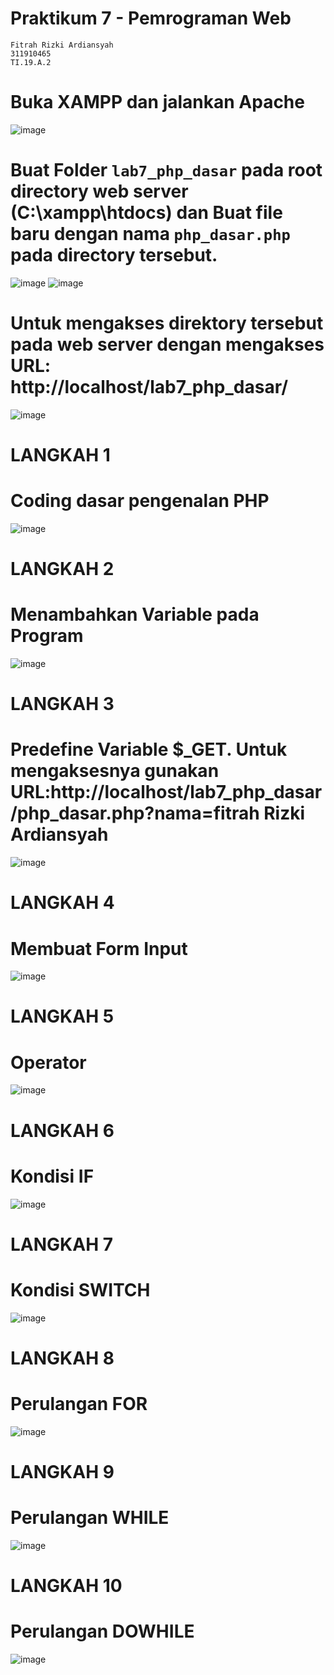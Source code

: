 # Praktikum 7 - Pemrograman Web
```
Fitrah Rizki Ardiansyah
311910465
TI.19.A.2
```
# Buka XAMPP dan jalankan Apache
![image](https://user-images.githubusercontent.com/56240954/117764864-54d3d600-b257-11eb-897b-559b5ddc2c55.png)

# Buat Folder ```lab7_php_dasar``` pada root directory web server (C:\xampp\htdocs) dan Buat file baru dengan nama ```php_dasar.php``` pada directory tersebut.
![image](https://user-images.githubusercontent.com/56240954/117765009-8b115580-b257-11eb-887f-1f08dc0fc9d6.png)
![image](https://user-images.githubusercontent.com/56240954/117765047-982e4480-b257-11eb-93d5-f592aee480ae.png)

# Untuk mengakses direktory tersebut pada web server dengan mengakses URL: http://localhost/lab7_php_dasar/
![image](https://user-images.githubusercontent.com/56240954/117765113-b005c880-b257-11eb-92b9-7a93cb22bb60.png)

# LANGKAH 1
# Coding dasar pengenalan PHP
![image](https://user-images.githubusercontent.com/56240954/117765205-cf9cf100-b257-11eb-87f6-d433d6acb48e.png)

# LANGKAH 2
# Menambahkan Variable pada Program
![image](https://user-images.githubusercontent.com/56240954/117765273-e5aab180-b257-11eb-903c-5afc663afbcc.png)

# LANGKAH 3
# Predefine Variable $_GET. Untuk mengaksesnya gunakan URL:http://localhost/lab7_php_dasar/php_dasar.php?nama=fitrah Rizki Ardiansyah
![image](https://user-images.githubusercontent.com/56240954/117765401-1854aa00-b258-11eb-9524-7607ad50a1f8.png)

# LANGKAH 4
# Membuat Form Input
![image](https://user-images.githubusercontent.com/56240954/117765524-476b1b80-b258-11eb-85a4-42fc1a103a48.png)

# LANGKAH 5
# Operator
![image](https://user-images.githubusercontent.com/56240954/117765578-610c6300-b258-11eb-9024-000f196fbaec.png)

# LANGKAH 6
# Kondisi IF
![image](https://user-images.githubusercontent.com/56240954/117765620-75e8f680-b258-11eb-9432-ab480693d6f0.png)

# LANGKAH 7
# Kondisi SWITCH
![image](https://user-images.githubusercontent.com/56240954/117765673-8ef1a780-b258-11eb-9e6f-b8d961392323.png)

# LANGKAH 8
# Perulangan FOR
![image](https://user-images.githubusercontent.com/56240954/117765731-a597fe80-b258-11eb-88ca-402907343575.png)

# LANGKAH 9
# Perulangan WHILE
![image](https://user-images.githubusercontent.com/56240954/117765816-c52f2700-b258-11eb-973f-439ee185475a.png)

# LANGKAH 10
# Perulangan DOWHILE
![image](https://user-images.githubusercontent.com/56240954/117765877-da0bba80-b258-11eb-8325-c7c1b740cd59.png)

